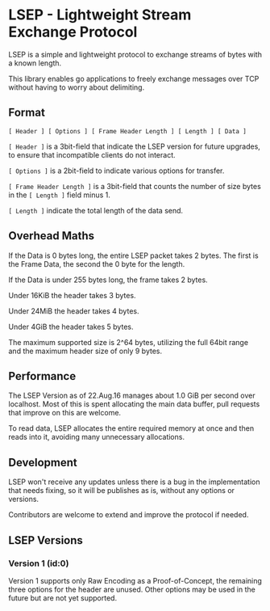# LSEP - Lightweight Stream Exchange Protocol

LSEP is a simple and lightweight protocol to exchange
streams of bytes with a known length.

This library enables go applications to freely exchange messages
over TCP without having to worry about delimiting.

## Format

```
[ Header ] [ Options ] [ Frame Header Length ] [ Length ] [ Data ]
```

`[ Header ]` is a 3bit-field that indicate the LSEP version for
future upgrades, to ensure that incompatible clients do not interact.

`[ Options ]` is a 2bit-field to indicate various options for transfer.

`[ Frame Header Length ]` is a 3bit-field that counts the number of
 size bytes in the `[ Length ]` field minus 1.
 
`[ Length ]` indicate the total length of the data send.

## Overhead Maths

If the Data is 0 bytes long, the entire LSEP packet takes 2 bytes.
The first is the Frame Data, the second the 0 byte for the length.

If the Data is under 255 bytes long, the frame takes 2 bytes.

Under 16KiB the header takes 3 bytes.

Under 24MiB the header takes 4 bytes.

Under 4GiB the header takes 5 bytes.

The maximum supported size is 2^64 bytes, utilizing the full 64bit range
and the maximum header size of only 9 bytes.

## Performance

The LSEP Version as of 22.Aug.16 manages about 1.0 GiB per second over localhost. 
Most of this is spent allocating the main data buffer, pull requests that improve 
on this are welcome.

To read data, LSEP allocates the entire required memory at once and then
reads into it, avoiding many unnecessary allocations.

## Development

LSEP won't receive any updates unless there is a bug in the implementation that
needs fixing, so it will be publishes as is, without any options or versions.

Contributors are welcome to extend and improve the protocol if needed.

## LSEP Versions

### Version 1 (id:0)

Version 1 supports only Raw Encoding as a Proof-of-Concept, the remaining three 
options for the header are unused.
Other options may be used in the future but are not yet supported.